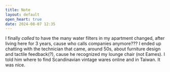 ```yaml
---
title: Note
layout: default
open_heart: true
date: 2024-08-07 12:35
---
```


I finally *called* to have the many water filters in my apartment changed, after living here for 3 years, cause who calls companies anymore??? I ended up chatting with the technician that came, around 50s, about furniture design and tactile feedback(?), cause he recognized my lounge chair (not Eames). I told him where to find Scandinavian vintage wares online and in Taiwan. It was nice.
